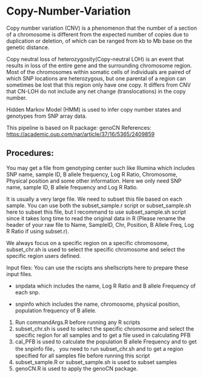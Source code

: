 # Copy-Number-Variation


Copy number variation (CNV) is a phenomenon that the number of a section of a chromosome is different from the expected number of copies due
to duplication or deletion, of which can be ranged from kb to Mb base on the genetic distance. 

Copy neutral loss of heterozygosity(Copy-neutral LOH) is an event that results in loss of the entire gene and the surrounding chromosome
region. Most of the chromosomes within somatic cells of individuals are paired of which SNP locations are heterozygous, but one parental
of a region can sometimes be lost that this region only have one copy. It differs from CNV that CN-LOH do not include any net change
(translocations) in the copy number. 

Hidden Markov Model (HMM) is used to infer copy number states and genotypes from SNP array data. 

This pipeline is based on R package: genoCN
References: https://academic.oup.com/nar/article/37/16/5365/2409859

## Procedures:

You may get a file from genotyping center such like Illumina which includes SNP name, sample ID, B allele frequency, Log R Ratio, Chromosome, Physical position and some other information. Here we only need SNP name, sample ID, B allele frequency and Log R Ratio. 

It is usually a very large file. We need to subset this file based on each sample. You can use both the subset_sample.r script or subset_sample.sh here to subset this file, but I recommand to use subset_sample.sh script since it takes long time to read the original data in R (Please rename the header of your raw file to Name, SampleID, Chr, Position, B Allele Freq, Log R Ratio if using subset.r). 

We always focus on a specific region on a specific chromosome, subset_chr.sh is used to select the specific chromosome and select the specific region users defined.

Input files: You can use the rscipts ans shellscripts here to prepare these input files.

* snpdata which includes the name, Log R Ratio and B allele Frequency of each snp.

* snpinfo which includes the name, chromosome, physical position, population frequency of B allele.

1. Run commandArgs.R before running any R scripts
2. subset_chr.sh is used to select the specific chromosome and select the specific region for all samples and to get a file used in        calculating PFB
3. cal_PFB is used to calculate the population B allele Frequency and to get the snpinfo file， you need to run subset_chr.sh and to get 
   a region specified for all samples file before running this script
4. subset_sample.R or subset_sample.sh is used to subset samples
5. genoCN.R is used to apply the genoCN package.



